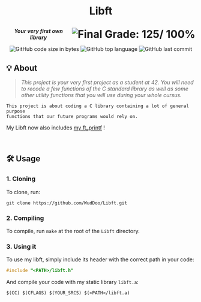<h1>
	<p align="center">Libft</p>
	<img align="right" alt="Final Grade: 125/ 100%" src="https://img.shields.io/badge/-%20125%20%2F%20100-success">
</h1>
<p align="center">
	<b><i>Your very first own library</b></i>
</p>
<p align="center">
	<img alt="GitHub code size in bytes" src="https://img.shields.io/github/languages/code-size/WudDoo/Libft">
	<img alt="GitHub top language" src="https://img.shields.io/github/languages/top/WudDoo/Libft">
	<img alt="GitHub last commit" src="https://img.shields.io/github/last-commit/WudDoo/Libft">
</p>

## 💡 About

> _This project is your very first project as a student at 42. You will need to recode a few functions of the C standard library as well as some other utility functions that you will use during your whole cursus._

	This project is about coding a C library containing a lot of general purpose
	functions that our future programs would rely on.

My Libft now also includes [my ft_printf](https://github.com/WudDoo/ft_printf) !

<br>

## 🛠️ Usage

### **1. Cloning**

To clone, run:
```
git clone https://github.com/WudDoo/Libft.git
```


### **2. Compiling**

To compile, run `make` at the root of the `Libft` directory.


### **3. Using it**

To use my libft, simply include its header with the correct path in your code:

```C
#include "<PATH>/libft.h"
```

And compile your code with my static library `libft.a`:

```
$(CC) $(CFLAGS) $(YOUR_SRCS) $(<PATH>/libft.a)
```
